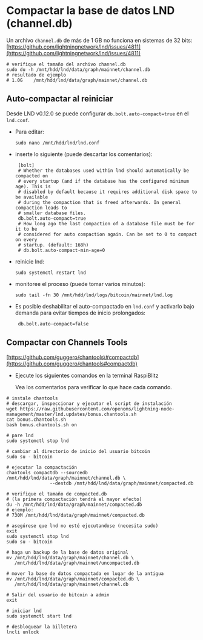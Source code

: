 # Compactar la base de datos LND \(channel.db\)

Un archivo `channel.db` de más de 1 GB no funciona en sistemas de 32 bits: [https://github.com/lightningnetwork/lnd/issues/4811](https://github.com/lightningnetwork/lnd/issues/4811)

```text
# verifique el tamaño del archivo channel.db
sudo du -h /mnt/hdd/lnd/data/graph/mainnet/channel.db
# resultado de ejemplo
# 1.0G    /mnt/hdd/lnd/data/graph/mainnet/channel.db
```

## Auto-compactar al reiniciar

Desde LND v0.12.0 se puede configurar `db.bolt.auto-compact=true` en el `lnd.conf`.

* Para editar:  

  `sudo nano /mnt/hdd/lnd/lnd.conf`

* inserte lo siguiente \(puede descartar los comentarios\):

  ```text
   [bolt]
   # Whether the databases used within lnd should automatically be compacted on
   # every startup (and if the database has the configured minimum age). This is
   # disabled by default because it requires additional disk space to be available
   # during the compaction that is freed afterwards. In general compaction leads to
   # smaller database files.
   db.bolt.auto-compact=true
   # How long ago the last compaction of a database file must be for it to be
   # considered for auto compaction again. Can be set to 0 to compact on every
   # startup. (default: 168h)
   # db.bolt.auto-compact-min-age=0
  ```

* reinicie lnd:  

  `sudo systemctl restart lnd`

* monitoree el proceso \(puede tomar varios minutos\):

  `sudo tail -fn 30 /mnt/hdd/lnd/logs/bitcoin/mainnet/lnd.log`

* Es posible deshabilitar el auto-compactado en `lnd.conf` y activarlo bajo demanda para evitar tiempos de inicio prolongados:

  ```text
   db.bolt.auto-compact=false
  ```

## Compactar con Channels Tools

[https://github.com/guggero/chantools\#compactdb](https://github.com/guggero/chantools#compactdb)

* Ejecute los siguientes comandos en la terminal RaspiBlitz  

  Vea los comentarios para verificar lo que hace cada comando.

```text
# instale chantools
# descargar, inspeccionar y ejecutar el script de instalación
wget https://raw.githubusercontent.com/openoms/lightning-node-management/master/lnd.updates/bonus.chantools.sh
cat bonus.chantools.sh
bash bonus.chantools.sh on

# pare lnd
sudo systemctl stop lnd

# cambiar al directorio de inicio del usuario bitcoin
sudo su - bitcoin

# ejecutar la compactación
chantools compactdb --sourcedb /mnt/hdd/lnd/data/graph/mainnet/channel.db \
                --destdb /mnt/hdd/lnd/data/graph/mainnet/compacted.db

# verifique el tamaño de compacted.db
# (la primera compactación tendrá el mayor efecto)
du -h /mnt/hdd/lnd/data/graph/mainnet/compacted.db
# ejemplo:
# 730M /mnt/hdd/lnd/data/graph/mainnet/compacted.db

# asegúrese que lnd no esté ejecutandose (necesita sudo)
exit
sudo systemctl stop lnd
sudo su - bitcoin

# haga un backup de la base de datos original
mv /mnt/hdd/lnd/data/graph/mainnet/channel.db \
   /mnt/hdd/lnd/data/graph/mainnet/uncompacted.db   

# mover la base de datos compactada en lugar de la antigua
mv /mnt/hdd/lnd/data/graph/mainnet/compacted.db \
   /mnt/hdd/lnd/data/graph/mainnet/channel.db  

# Salir del usuario de bitcoin a admin
exit

# iniciar lnd
sudo systemctl start lnd

# desbloquear la billetera
lncli unlock
```
